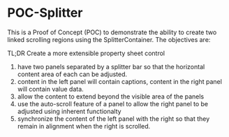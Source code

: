 # POC-Splitter

This is a Proof of Concept (POC) to demonstrate the ability to create two linked scrolling regions using the SplitterContainer.
The objectives are:

TL;DR Create a more extensible property sheet control 

1. have two panels separated by a splitter bar so that the horizontal content area of each can be adjusted.
2. content in the left panel will contain captions, content in the right panel will contain value data. 
3. allow the content to extend beyond the visible area of the panels
4. use the auto-scroll feature of a panel to allow the right panel to be adjusted using inherent functionalty
5. synchronize the content of the left panel with the right so that they remain in alignment when the right is scrolled.
